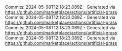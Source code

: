 Commits: 2024-05-08T12:18:23.089Z - Generated via https://github.com/marketplace/actions/artificial-grass
<br>
Commits: 2024-05-08T12:18:23.089Z - Generated via https://github.com/marketplace/actions/artificial-grass
<br>
Commits: 2024-05-08T12:18:23.089Z - Generated via https://github.com/marketplace/actions/artificial-grass
<br>
Commits: 2024-05-08T12:18:23.089Z - Generated via https://github.com/marketplace/actions/artificial-grass
<br>
